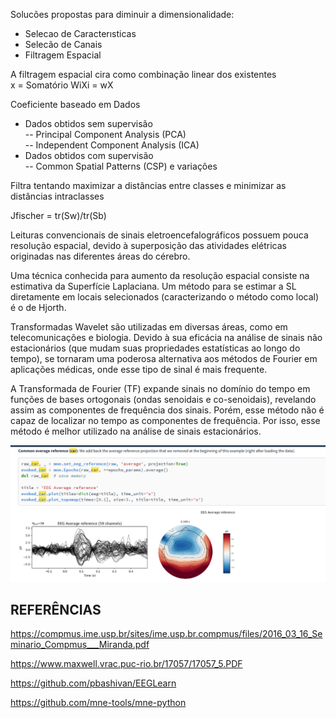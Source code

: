Solucões propostas para diminuir a dimensionalidade:  
- Selecao de Caracterısticas  
- Selecão de Canais  
- Filtragem Espacial  

A filtragem espacial cira como combinação linear dos existentes  
 x = Somatório WiXi = wX  


Coeficiente baseado em Dados  
- Dados obtidos sem supervisão  
-- Principal Component Analysis (PCA)  
-- Independent Component Analysis (ICA)  
- Dados obtidos com supervisão  
-- Common Spatial Patterns (CSP) e variações  


Filtra tentando maximizar a distâncias entre classes e minimizar as distâncias intraclasses  

Jfischer = tr(Sw)/tr(Sb)  


 Leituras  convencionais  de  sinais  eletroencefalográficos  possuem  pouca resolução  espacial,  devido  à  superposição  das  atividades  elétricas  originadas nas  diferentes  áreas  do  cérebro.

 Uma técnica conhecida para aumento da resolução espacial consiste na estimativa  da  Superfície  Laplaciana.
 Um  método  para  se  estimar  a  SL  diretamente  em  locais  selecionados (caracterizando o método como local) é o de Hjorth.  

Transformadas Wavelet   são   utilizadas   em   diversas   áreas,   como   em telecomunicações  e  biologia.  Devido  à  sua  eficácia na  análise  de  sinais  não estacionários (que mudam suas propriedades estatísticas ao longo do tempo), se tornaram  uma  poderosa  alternativa  aos  métodos  de  Fourier  em  aplicações médicas, onde esse tipo de sinal é mais frequente.   

A  Transformada  de  Fourier  (TF)  expande  sinais  no  domínio  do  tempo  em funções de bases ortogonais (ondas senoidais e co-senoidais), revelando assim as componentes de frequência dos sinais. Porém, esse método não é capaz de localizar  no  tempo  as  componentes  de  frequência.  Por  isso,  esse  método  é melhor utilizado na análise de sinais estacionários.   


![car](https://github.com/spacexjedi/data-science-101/blob/master/img/car.png)  

## REFERÊNCIAS

https://compmus.ime.usp.br/sites/ime.usp.br.compmus/files/2016_03_16_Seminario_Compmus___Miranda.pdf  

https://www.maxwell.vrac.puc-rio.br/17057/17057_5.PDF  

https://github.com/pbashivan/EEGLearn  

https://github.com/mne-tools/mne-python  


